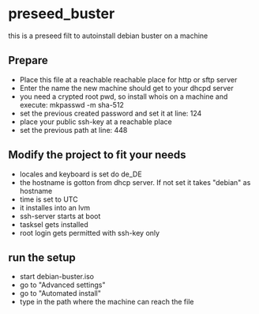 # preseed_buster


this is a preseed filt to autoinstall debian buster on a machine


Prepare
------------

  - Place this file at a reachable reachable place for http or sftp server
  - Enter the name the new machine should get to your dhcpd server
  - you need a crypted root pwd, so install whois on a machine and execute: mkpasswd -m sha-512
  - set the previous created password and set it at line: 124
  - place your public ssh-key at a reachable place
  - set the previous path at line: 448

Modify the project to fit your needs
------------

  - locales and keyboard is set do de_DE
  - the hostname is gotton from dhcp server. If not set it takes "debian" as hostname
  - time is set to UTC
  - it installes into an lvm
  - ssh-server starts at boot
  - tasksel gets installed
  - root login gets permitted with ssh-key only

run the setup
------------

  - start debian-buster.iso
  - go to "Advanced settings"
  - go to "Automated install"
  - type in the path where the machine can reach the file
